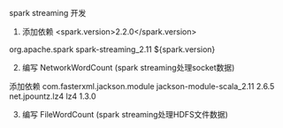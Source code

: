 spark streaming 开发

1. 添加依赖
<spark.version>2.2.0</spark.version>

<!--  Spark Streaming 依赖 -->
<dependency>
  <groupId>org.apache.spark</groupId>
  <artifactId>spark-streaming_2.11</artifactId>
  <version>${spark.version}</version>
</dependency>

2. 编写 NetworkWordCount (spark streaming处理socket数据)

添加依赖
<dependency>
  <groupId>com.fasterxml.jackson.module</groupId>
  <artifactId>jackson-module-scala_2.11</artifactId>
  <version>2.6.5</version>
</dependency>
<dependency>
  <groupId>net.jpountz.lz4</groupId>
  <artifactId>lz4</artifactId>
  <version>1.3.0</version>
</dependency>

3. 编写 FileWordCount (spark streaming处理HDFS文件数据)